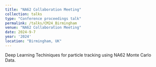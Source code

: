 ```yaml
---
title: "NA62 Collaboration Meeting"
collection: talks
type: "Conference proceedings talk"
permalink: /talks/CM24_Birmingham
venue: "NA62 Collaboration Meeting"
date: 2024-9-7
year: '2024'
location: "Birmingham, UK"
---
```


Deep Learning Techiniques for particle tracking using NA62 Monte Carlo Data.
